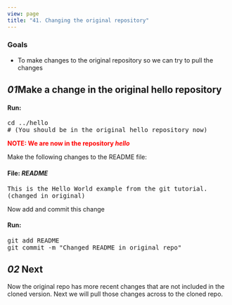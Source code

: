 ```yaml
---
view: page
title: "41. Changing the original repository"
---
```


<h3>Goals</h3>

<ul><li>To make changes to the original repository so we can try to pull the changes</li></ul>

<h2><em>01</em>Make a change in the original <strong>hello</strong> repository</h2>

<h4 class="h4-pre">Run:</h4>

<pre class="instructions">cd ../hello
# (You should be in the original hello repository now)</pre>

<p style="color:red;"><strong><span class="caps">NOTE</span>: We are now in the repository <em>hello</em></strong></p>

<p>Make the following changes to the <span class="caps">README</span> file:</p>

<h4 class="h4-pre">File: <em><span class="caps">README</span></em></h4>

<pre class="file">This is the Hello World example from the git tutorial.
(changed in original)</pre>

<p>Now add and commit this change</p>

<h4 class="h4-pre">Run:</h4>

<pre class="instructions">git add README
git commit -m "Changed README in original repo"</pre>

<h2><em>02</em> Next</h2>

<p>Now the original repo has more recent changes that are not included in the cloned version.  Next we will pull those changes across to the cloned repo.</p>
  </div>